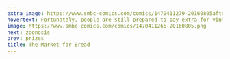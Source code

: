 ```yaml
---
extra_image: https://www.smbc-comics.com/comics/1470411279-20160805after.png
hovertext: Fortunately, people are still prepared to pay extra for vintage wine.
image: https://www.smbc-comics.com/comics/1470411266-20160805.png
next: zoonosis
prev: prizes
title: The Market for Bread
---
```

